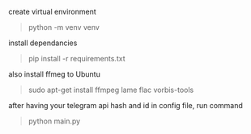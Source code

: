 create virtual environment

>python -m venv venv

install dependancies

>pip install -r requirements.txt

also install ffmeg to Ubuntu

>sudo apt-get install ffmpeg lame flac vorbis-tools

after having your telegram api hash and id in config file, run command

>python main.py